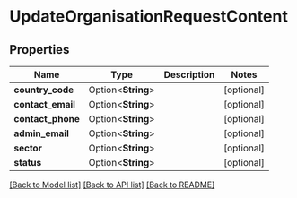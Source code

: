 # UpdateOrganisationRequestContent

## Properties

Name | Type | Description | Notes
------------ | ------------- | ------------- | -------------
**country_code** | Option<**String**> |  | [optional]
**contact_email** | Option<**String**> |  | [optional]
**contact_phone** | Option<**String**> |  | [optional]
**admin_email** | Option<**String**> |  | [optional]
**sector** | Option<**String**> |  | [optional]
**status** | Option<**String**> |  | [optional]

[[Back to Model list]](../README.md#documentation-for-models) [[Back to API list]](../README.md#documentation-for-api-endpoints) [[Back to README]](../README.md)


